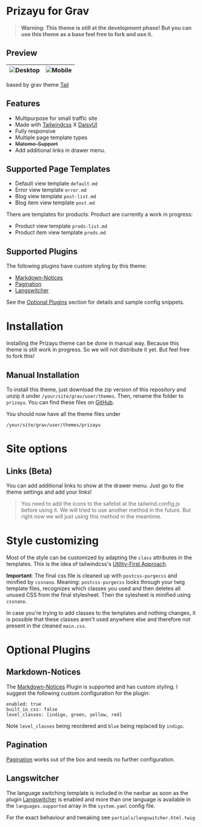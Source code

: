 # Prizayu for Grav

> **Warning: This theme is still at the development phase! But you can use this theme as a base feel free to fork and use it.**

## Preview

| ![Desktop](https://i.ibb.co.com/F8gYVTd/screenshot-rocks.png) | ![Mobile](https://i.ibb.co.com/9ZcMmwt/screenshot-rocks.jpg) |
| :----------------------------------------------------------: | ------------------------------------------------------------ |



based by grav theme [Tail](https://github.com/getgrav/grav-theme-tail)

## Features

* Multipurpose for small traffic site
* Made with [Tailwindcss](https://tailwindcss.com/) X [DaisyUI](https://daisyui.com)
* Fully responsive
* Multiple page template types
* ~~Matomo-Support~~
* Add additional links in drawer menu.

## Supported Page Templates

* Default view template `default.md`
* Error view template `error.md`
* Blog view template `post-list.md`
* Blog item view template `post.md`

There are templates for products. Product are currently a work in progress:
* Product view template `prods-list.md`
* Product item view template `prods.md`

## Supported Plugins

The following plugins have custom styling by this theme:

* [Markdown-Notices](https://github.com/getgrav/grav-plugin-markdown-notices)
* [Pagination](https://github.com/getgrav/grav-plugin-pagination)
* [Langswitcher](https://github.com/getgrav/grav-plugin-langswitcher)

See the [Optional Plugins](#optional-plugins) section for details and sample config snippets.

# Installation

Installing the Prizayu theme can be done in manual way. Because this theme is still work in progress. So we will not distribute it yet. But feel free to fork this!

## Manual Installation

To install this theme, just download the zip version of this repository and unzip it under `/your/site/grav/user/themes`. Then, rename the folder to `prizayu`. You can find these files on [GitHub](https://github.com/rizqijune/prizayu).

You should now have all the theme files under

    /your/site/grav/user/themes/prizayu

# Site options

## Links (Beta)
You can add additional links to show at the drawer menu. Just go to the theme settings and add your links!

> You need to add the icons to the safelist at the tailwind.config.js before using it. We will tried to use another method in the future. But right now we will just using this method in the meantime.

# Style customizing
Most of the style can be customized by adapting the `class` attributes in the templates. This is the idea of tailwindcss's [Utility-First Approach](https://tailwindcss.com/docs/utility-first).

**Important**: The final css file is cleaned up with `postcss-purgecss` and minified by `cssnano`. Meaning: `postcss-purgecss` looks through your twig template files, recognizes which classes you used and then deletes all unused CSS from the final stylesheet. Then the sylesheet is minified using `cssnano`.

In case you're trying to add classes to the templates and nothing changes, it is possible that these classes aren't used anywhere else and therefore not present in the cleaned `main.css`.



# Optional Plugins

## Markdown-Notices

The [Markdown-Notices](https://github.com/getgrav/grav-plugin-markdown-notices) Plugin is supported 
and has custom styling. I suggest the following custom configuration for the plugin:

```
enabled: true
built_in_css: false
level_classes: [indigo, green, yellow, red]
```

Note `level_classes` being reordered and `blue` being replaced by `indigo`.

## Pagination

[Pagination](https://github.com/getgrav/grav-plugin-pagination) works out of the box and needs no further configuration.

## Langswitcher

The language switching template is included in the navbar as soon as the plugin
[Langswitcher](https://github.com/getgrav/grav-plugin-langswitcher)
is enabled and more than one language is available in the `languages.supported` 
array in the `system.yaml` config file.

For the exact behaviour and tweaking see `partials/langswitcher.html.twig`
